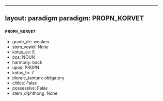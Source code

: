 
---
layout: paradigm
paradigm: PROPN_KORVET
---
### ` PROPN_KORVET `


* grade_dir: weaken
* stem_vowel: None
* kotus_av: E
* pos: NOUN
* harmony: back
* upos: PROPN
* kotus_tn: 7
* plurale_tantum: obligatory
* clitics: False
* possessive: False
* stem_diphthong: None

